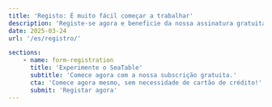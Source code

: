 ```yaml
---
title: 'Registo: É muito fácil começar a trabalhar'
description: 'Registe-se agora e beneficie da nossa assinatura gratuita. Quase nenhum esforço, utilização imediata, sem necessidade de cartão de crédito.'
date: 2025-03-24
url: '/es/registro/'

sections:
    - name: form-registration
      title: 'Experimente o SeaTable'
      subtitle: 'Comece agora com a nossa subscrição gratuita.'
      cta: 'Comece agora mesmo, sem necessidade de cartão de crédito!'
      submit: 'Registar agora'
---
```

